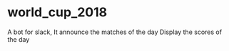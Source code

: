 # world_cup_2018

A bot for slack, 
It announce the matches of the day
Display the scores of the day
